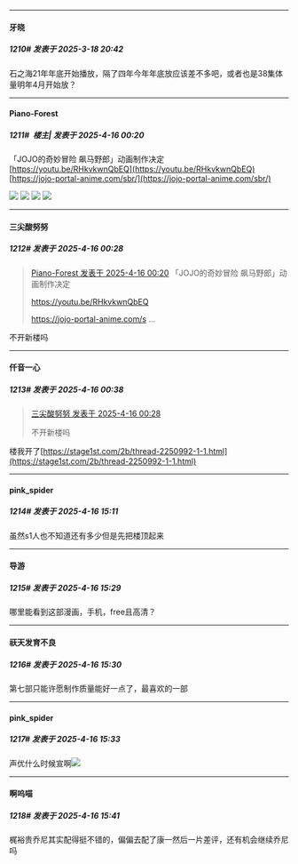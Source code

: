 ﻿
*****

####  牙晓  
##### 1210#       发表于 2025-3-18 20:42

石之海21年年底开始播放，隔了四年今年年底放应该差不多吧，或者也是38集体量明年4月开始放？

*****

####  Piano-Forest  
##### 1211#         楼主| 发表于 2025-4-16 00:20

「JOJO的奇妙冒险 飙马野郎」动画制作决定
[https://youtu.be/RHkvkwnQbEQ](https://youtu.be/RHkvkwnQbEQ)
[https://jojo-portal-anime.com/sbr/](https://jojo-portal-anime.com/sbr/)

<img src="https://p.sda1.dev/23/21f533fa4fa4fc3542905ea929f59ef2/20250412_201338.jpg" referrerpolicy="no-referrer">
<img src="https://p.sda1.dev/23/918a078d00a97eba56054cf0acd4814b/20250412_200723.jpg" referrerpolicy="no-referrer">
<img src="https://p.sda1.dev/23/d20bd61100b9558e48d10d3941a015bc/20250412_201339.jpg" referrerpolicy="no-referrer">
<img src="https://p.sda1.dev/23/722d945dce830f0cfa7892bc6db0e20a/20250412_201557.jpg" referrerpolicy="no-referrer">

*****

####  三尖酸努努  
##### 1212#       发表于 2025-4-16 00:28

<blockquote><a href="httphttps://stage1st.com/2b/forum.php?mod=redirect&amp;goto=findpost&amp;pid=67729685&amp;ptid=1997202" target="_blank">Piano-Forest 发表于 2025-4-16 00:20</a>
「JOJO的奇妙冒险 飙马野郎」动画制作决定

https://youtu.be/RHkvkwnQbEQ

https://jojo-portal-anime.com/s ...</blockquote>
不开新楼吗

*****

####  仟音一心  
##### 1213#       发表于 2025-4-16 00:38

<blockquote><a href="httphttps://stage1st.com/2b/forum.php?mod=redirect&amp;goto=findpost&amp;pid=67729755&amp;ptid=1997202" target="_blank">三尖酸努努 发表于 2025-4-16 00:28</a>

不开新楼吗</blockquote>
楼我开了[https://stage1st.com/2b/thread-2250992-1-1.html](https://stage1st.com/2b/thread-2250992-1-1.html)


*****

####  pink_spider  
##### 1214#       发表于 2025-4-16 15:11

虽然s1人也不知道还有多少但是先把楼顶起来

*****

####  导游  
##### 1215#       发表于 2025-4-16 15:29

哪里能看到这部漫画，手机，free且高清？

*****

####  祆天发育不良  
##### 1216#       发表于 2025-4-16 15:30

第七部只能许愿制作质量能好一点了，最喜欢的一部


*****

####  pink_spider  
##### 1217#       发表于 2025-4-16 15:33

声优什么时候宣啊<img src="https://static.stage1st.com/image/smiley/face2017/152.png" referrerpolicy="no-referrer">

*****

####  啊呜喵  
##### 1218#       发表于 2025-4-16 15:41

梶裕贵乔尼其实配得挺不错的，偏偏去配了康一然后一片差评，还有机会继续乔尼吗

